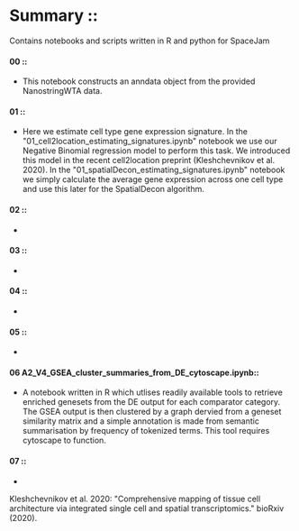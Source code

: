 # Summary ::
Contains notebooks and scripts written in R and python for SpaceJam

#### 00 ::
- This notebook constructs an anndata object from the provided NanostringWTA data.

#### 01 ::
- Here we estimate cell type gene expression signature. In the "01_cell2location_estimating_signatures.ipynb" notebook we use our Negative Binomial regression model to perform this task. We introduced this model in the recent cell2location preprint (Kleshchevnikov et al. 2020). In the "01_spatialDecon_estimating_signatures.ipynb" notebook we simply calculate the average gene expression across one cell type and use this later for the SpatialDecon algorithm.

#### 02 ::
-

#### 03 ::
-

#### 04 ::
-

#### 05 ::
-

#### 06 A2_V4_GSEA_cluster_summaries_from_DE_cytoscape.ipynb::
- A notebook written in R which utlises readily available tools to retrieve enriched genesets from the DE output for each comparator category. The GSEA output is then clustered by a graph dervied from a geneset similarity matrix and a simple annotation is made from semantic summarisation by frequency of tokenized terms. This tool requires cytoscape to function.

#### 07 ::
-

Kleshchevnikov et al. 2020: "Comprehensive mapping of tissue cell architecture via integrated single cell and spatial transcriptomics." bioRxiv (2020).
